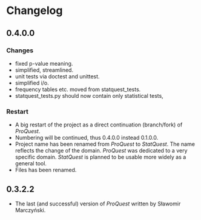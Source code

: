 # Changelog

## 0.4.0.0

### Changes

- fixed p-value meaning.
- simplified, streamlined.
- unit tests via doctest and unittest.
- simplified i/o.
- frequency tables etc. moved from statquest_tests.
- statquest_tests.py should now contain only statistical tests,

### Restart

- A big restart of the project as a direct continuation (branch/fork) of *ProQuest*.
- Numbering will be continued, thus 0.4.0.0 instead 0.1.0.0.
- Project name has been renamed from *ProQuest* to *StatQuest*.
  The name reflects the change of the domain. *ProQuest* was
  dedicated to a very specific domain. *StatQuest* is planned
  to be usable more widely as a general tool.
- Files has been renamed.

## 0.3.2.2

- The last (and successful) version of *ProQuest* 
  written by Sławomir Marczyński.
